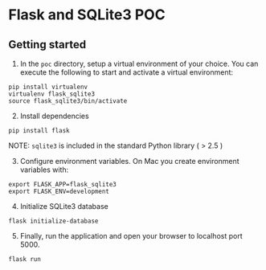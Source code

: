 # Flask and SQLite3 POC

## Getting started

1. In the `poc` directory, setup a virtual environment of your choice. You can
execute the following to start and activate a virtual environment:
```
pip install virtualenv
virtualenv flask_sqlite3
source flask_sqlite3/bin/activate
```

2. Install dependencies
```
pip install flask
```
NOTE: `sqlite3` is included in the standard Python library ( > 2.5 )

3. Configure environment variables. On Mac you create environment variables
with:
```
export FLASK_APP=flask_sqlite3
export FLASK_ENV=development
```

4. Initialize SQLite3 database
```
flask initialize-database
```

5. Finally, run the application and open your browser to localhost port 5000.
```
flask run
```
